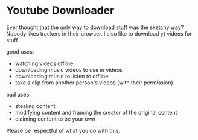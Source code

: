 # Youtube Downloader
Ever thought that the only way to download stuff was the sketchy way? Nobody likes trackers in their browser. I also like to download yt videos for stuff.

good uses:
- watching videos offline
- downloading music videos to use in videos
- downloading music to listen to offline
- take a clip from another person's videos (with their permission)

bad uses:
- stealing content
- modifying content and framing the creator of the original content
- claiming content to be your own

Please be respectful of what you do with this.
